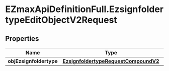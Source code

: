 # EZmaxApiDefinitionFull.EzsignfoldertypeEditObjectV2Request

## Properties

Name | Type | Description | Notes
------------ | ------------- | ------------- | -------------
**objEzsignfoldertype** | [**EzsignfoldertypeRequestCompoundV2**](EzsignfoldertypeRequestCompoundV2.md) |  | 


